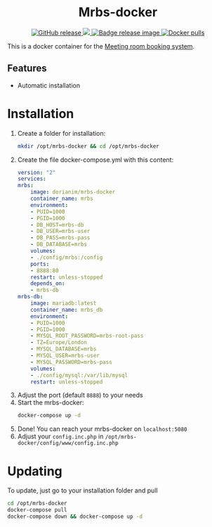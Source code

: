 <h1 align="center">
    Mrbs-docker
</h1>

<p align="center">
    <a href="https://github.com/dorianim/mrbs-docker/releases/latest">
        <img src="https://img.shields.io/github/v/release/dorianim/mrbs-docker?logo=github&logoColor=white" alt="GitHub release"/>
    </a>
    <a href="https://www.gnu.org/licenses/agpl-3.0">
        <img src="https://img.shields.io/badge/License-AGPL%20v3-blue.svg" />
    </a>
    <a href="https://github.com/dorianim/mrbs-docker/actions/workflows/release.yml">
        <img src="https://github.com/dorianim/mrbs-docker/actions/workflows/release.yml/badge.svg" alt="Badge release image" />
    </a>
    <a href="https://hub.docker.com/r/dorianim/mrbs">
        <img src="https://img.shields.io/docker/pulls/dorianim/mrbs-docker.svg" alt="Docker pulls" />
    </a>
</p>

This is a docker container for the [Meeting room booking system](https://github.com/meeting-room-booking-system/mrbs-code).

## Features
- Automatic installation

# Installation
1. Create a folder for installation:
    ```bash
    mkdir /opt/mrbs-docker && cd /opt/mrbs-docker
    ```
2. Create the file docker-compose.yml with this content:
    ```yaml
    version: "2"
    services:
    mrbs:
        image: dorianim/mrbs-docker
        container_name: mrbs
        environment:
        - PUID=1000
        - PGID=1000
        - DB_HOST=mrbs-db
        - DB_USER=mrbs-user
        - DB_PASS=mrbs-pass
        - DB_DATABASE=mrbs
        volumes:
        - ./config/mrbs:/config
        ports:
        - 8888:80
        restart: unless-stopped
        depends_on:
        - mrbs-db
    mrbs-db:
        image: mariadb:latest
        container_name: mrbs_db
        environment:
        - PUID=1000
        - PGID=1000
        - MYSQL_ROOT_PASSWORD=mrbs-root-pass
        - TZ=Europe/London
        - MYSQL_DATABASE=mrbs
        - MYSQL_USER=mrbs-user
        - MYSQL_PASSWORD=mrbs-pass
        volumes:
        - ./config/mysql:/var/lib/mysql
        restart: unless-stopped
    ```
1. Adjust the port (default `8888`) to your needs
2. Start the mrbs-docker:
    ```bash
    docker-compose up -d
    ```
3. Done! You can reach your mrbs-docker on `localhost:5080`
4. Adjust your `config.inc.php` in `/opt/mrbs-docker/config/www/config.inc.php`

# Updating
To update, just go to your installation folder and pull  
```bash
cd /opt/mrbs-docker
docker-compose pull
docker-compose down && docker-compose up -d
```
